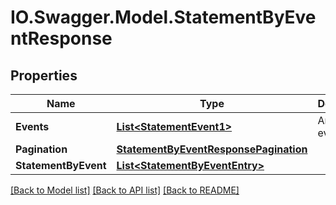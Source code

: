 # IO.Swagger.Model.StatementByEventResponse
## Properties

Name | Type | Description | Notes
------------ | ------------- | ------------- | -------------
**Events** | [**List&lt;StatementEvent1&gt;**](StatementEvent1.md) | Array of events | [optional] 
**Pagination** | [**StatementByEventResponsePagination**](StatementByEventResponsePagination.md) |  | [optional] 
**StatementByEvent** | [**List&lt;StatementByEventEntry&gt;**](StatementByEventEntry.md) |  | 

[[Back to Model list]](../README.md#documentation-for-models) [[Back to API list]](../README.md#documentation-for-api-endpoints) [[Back to README]](../README.md)

